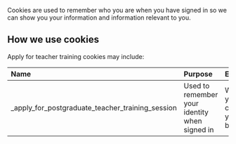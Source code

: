 Cookies are used to remember who you are when you have signed in so we can show you your information and information relevant to you.

## How we use cookies

Apply for teacher training cookies may include:

| Name                                                   | Purpose                                        | Expires                       |
| :------------------------------------------------      | :--------------------------------------------- | :---------------------------- |
| \_apply\_for\_postgraduate\_teacher\_training\_session | Used to remember your identity when signed in  | When you close your browser   |
